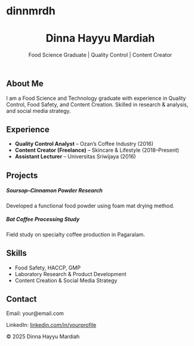 # dinnmrdh
<!DOCTYPE html>
<html lang="en">
<head>
  <meta charset="UTF-8">
  <meta name="viewport" content="width=device-width, initial-scale=1">
  <title>Dinna’s Portfolio</title>
  <link href="https://cdn.jsdelivr.net/npm/bootstrap@5.3.0/dist/css/bootstrap.min.css" rel="stylesheet">
  <link rel="stylesheet" href="style.css">
</head>
<body>
  <!-- Header -->
  <header class="bg-dark text-white text-center py-5">
    <h1>Dinna Hayyu Mardiah</h1>
    <p>Food Science Graduate | Quality Control | Content Creator</p>
  </header>

  <!-- About -->
  <section id="about" class="container py-5">
    <h2>About Me</h2>
    <p>I am a Food Science and Technology graduate with experience in Quality Control, Food Safety, and Content Creation. Skilled in research & analysis, and social media strategy.</p>
  </section>

  <!-- Experience -->
  <section id="experience" class="container py-5">
    <h2>Experience</h2>
    <ul>
      <li><b>Quality Control Analyst</b> – Ozan’s Coffee Industry (2016)</li>
      <li><b>Content Creator (Freelance)</b> – Skincare & Lifestyle (2018–Present)</li>
      <li><b>Assistant Lecturer</b> – Universitas Sriwijaya (2016)</li>
    </ul>
  </section>

  <!-- Projects -->
  <section id="projects" class="container py-5">
    <h2>Projects</h2>
    <div class="row">
      <div class="col-md-6">
        <div class="card p-3 mb-3">
          <h5>Soursop–Cinnamon Powder Research</h5>
          <p>Developed a functional food powder using foam mat drying method.</p>
        </div>
      </div>
      <div class="col-md-6">
        <div class="card p-3 mb-3">
          <h5>Bat Coffee Processing Study</h5>
          <p>Field study on specialty coffee production in Pagaralam.</p>
        </div>
      </div>
    </div>
  </section>

  <!-- Skills -->
  <section id="skills" class="container py-5">
    <h2>Skills</h2>
    <ul>
      <li>Food Safety, HACCP, GMP</li>
      <li>Laboratory Research & Product Development</li>
      <li>Content Creation & Social Media Strategy</li>
    </ul>
  </section>

  <!-- Contact -->
  <section id="contact" class="container py-5 text-center">
    <h2>Contact</h2>
    <p>Email: your@email.com</p>
    <p>LinkedIn: <a href="https://linkedin.com/in/yourprofile" target="_blank">linkedin.com/in/yourprofile</a></p>
  </section>

  <footer class="bg-dark text-white text-center py-3">
    <p>&copy; 2025 Dinna Hayyu Mardiah</p>
  </footer>
</body>
</html>
